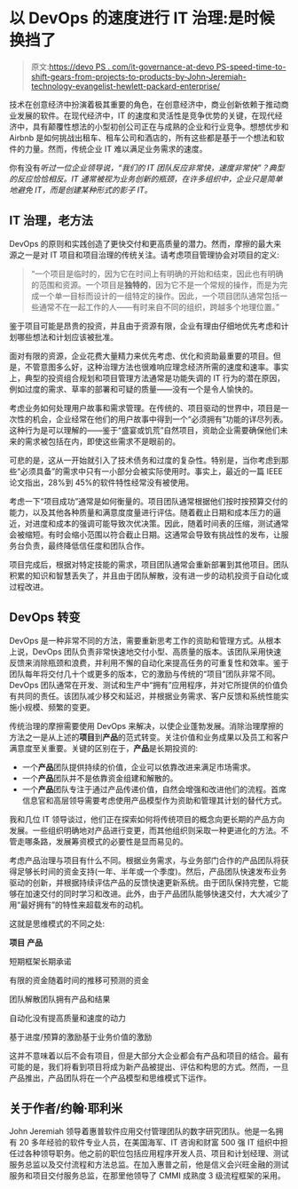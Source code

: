 # 以 DevOps 的速度进行 IT 治理:是时候换挡了

> 原文:[https://devo PS . com/it-governance-at-devo PS-speed-time-to-shift-gears-from-projects-to-products-by-John-Jeremiah-technology-evangelist-hewlett-packard-enterprise/](https://devops.com/it-governance-at-devops-speed-time-to-shift-gears-from-projects-to-products-by-john-jeremiah-technology-evangelist-hewlett-packard-enterprise/)

技术在创意经济中扮演着极其重要的角色，在创意经济中，商业创新依赖于推动商业发展的软件。在现代经济中，IT 的速度和灵活性是竞争优势的关键，在现代经济中，具有颠覆性想法的小型初创公司正在与成熟的企业和行业竞争。想想优步和 Airbnb 是如何挑战出租车、租车公司和酒店的，所有这些都是基于一个想法和软件的力量。然而，传统企业 IT 难以满足业务需求的速度。

你有没有*听过一位企业领导说，“我们的 IT 团队反应非常快，速度非常快”？典型的反应恰恰相反。IT 通常被视为业务创新的瓶颈，在许多组织中，企业只是简单地避免 IT，而是创建某种形式的影子 IT。*

## IT 治理，老方法

DevOps 的原则和实践创造了更快交付和更高质量的潜力。然而，摩擦的最大来源之一是对 IT 项目和项目治理的传统关注。请考虑项目管理协会对项目的定义:

> “一个项目是临时的，因为它在时间上有明确的开始和结束，因此也有明确的范围和资源。一个项目是**独特的**，因为它不是一个常规的操作，而是为完成一个单一目标而设计的一组特定的操作。因此，一个项目团队通常包括一些通常不在一起工作的人——有时来自不同的组织，跨越多个地理位置。”

鉴于项目可能是昂贵的投资，并且由于资源有限，企业有理由仔细地优先考虑和计划哪些想法和计划应该被批准。

面对有限的资源，企业花费大量精力来优先考虑、优化和资助最重要的项目。但是，不管意图多么好，这种治理方法也很难响应理念经济所需的速度和速率。事实上，典型的投资组合规划和项目管理方法通常是功能失调的 IT 行为的潜在原因，例如过度的需求、草率的部署和可疑的质量——没有一个是令人愉快的。

考虑业务如何处理用户故事和需求管理。在传统的、项目驱动的世界中，项目是一次性的机会，企业经常在他们的用户故事中得到一个“必须拥有”功能的详尽列表。这种行为是可以理解的——鉴于“盛宴或饥荒”自然项目，资助企业需要确保他们未来的需求被包括在内，即使这些需求不是眼前的。

可悲的是，这从一开始就引入了技术债务和过度的复杂性。特别是，当你考虑到那些“必须具备”的需求中只有一小部分会被实际使用时。事实上，最近的一篇 IEEE 论文指出，28%到 45%的软件特性经常没有被使用。

考虑一下“项目成功”通常是如何衡量的。项目团队通常根据他们按时按预算交付的能力，以及其他各种质量和满意度度量进行评估。随着截止日期和成本压力的逼近，对进度和成本的强调可能导致次优决策。因此，随着时间表的压缩，测试通常会被缩短。有时会缩小范围以符合截止日期。这通常会导致有挑战性的发布，让服务台负责，最终降低信任度和团队合作。

项目完成后，根据对特定技能的需求，项目团队通常会重新部署到其他项目。团队积累的知识和智慧丢失了，并且由于团队解散，没有进一步的动机投资于自动化或过程改进。

## DevOps 转变

DevOps 是一种非常不同的方法，需要重新思考工作的资助和管理方式。从根本上说，DevOps 团队负责非常快速地交付小型、高质量的版本。该团队采用快速反馈来消除瓶颈和浪费，并利用不懈的自动化来提高任务的可重复性和效率。鉴于团队每年将交付几十个或更多的版本，它的激励与传统的“项目”团队非常不同。DevOps 团队通常在开发、测试和生产中“拥有”应用程序，并对它所提供的价值负有共同的责任。该团队减少移交和延迟，并根据业务需求、客户反馈和系统性能实施小规模、频繁的变更。

传统治理的摩擦需要使用 DevOps 来解决，以使企业蓬勃发展。消除治理摩擦的方法之一是从上述的**项目**到**产品**的范式转变。关注价值和业务成果以及员工和客户满意度至关重要。关键的区别在于，**产品**是长期投资的:

*   一个**产品**团队提供持续的价值，企业可以依靠改进来满足市场需求。
*   一个**产品**团队并不是依靠资金组建和解散的。
*   一个**产品**团队专注于通过产品传递价值，自然会增强和改进他们的流程。首席信息官和高层领导需要考虑使用产品模型作为资助和管理其计划的替代方式。

我和几位 IT 领导谈过，他们正在探索如何将传统项目的概念向更长期的产品方向发展。一些组织明确地对产品进行变更，而其他组织则采取一种更进化的方法。不管走哪条路，发展筹资模式的必要性是显而易见的。

考虑产品治理与项目有什么不同。根据业务需求，与业务部门合作的产品团队将获得足够长时间的资金支持(一年、半年或一个季度)。然后，产品团队快速发布业务驱动的创新，并根据持续评估产品的反馈快速更新系统。由于团队保持完整，它能够在加速交付的同时学习和改进。此外，由于产品团队能够快速交付，大大减少了用“最好拥有”的特性来超载发布的动机。

这就是思维模式的不同之处:

**项目** **产品**

短期框架长期承诺

有限的资金随着时间的推移可预测的资金

团队解散团队拥有产品和结果

自动化没有提高质量和速度的动力

基于进度/预算的激励基于业务价值的激励

这并不意味着以后不会有项目，但是大部分大企业都会有产品和项目的结合。最有可能的是，我们将看到项目将成为新产品被提出、评估和构思的方式。然而，一旦产品推出，产品团队将在一个产品模型和思维模式下运作。

## 关于作者/约翰·耶利米

John Jeremiah 领导着惠普软件应用交付管理团队的数字研究团队。他是一名拥有 20 多年经验的软件专业人员，在美国海军、IT 咨询和财富 500 强 IT 组织中担任过各种领导职务。他之前的职位包括应用程序开发人员、项目和计划经理、测试服务总监以及交付流程和方法总监。在加入惠普之前，他是信义会兴旺金融的测试服务和项目交付服务总监，在那里他领导了 CMMI 成熟度 3 级流程框架的采用。